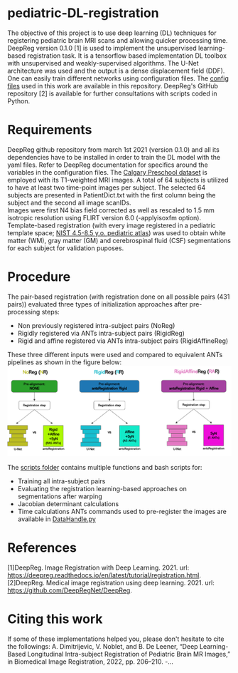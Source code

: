 # pediatric-DL-registration

The objective of this project is to use deep learning (DL) techniques for registering
pediatric brain MRI scans and allowing quicker processing time. 
DeepReg version 0.1.0 [1] is used to implement the unsupervised learning-based registration task. It is a tensorflow based implementation DL toolbox with unsupervised and weakly-supervised algorithms. The U-Net architecture was used and the output is a dense displacement field (DDF). One can easily train different networks using configuration files. The [config files](https://github.com/neuropoly/pediatric-DL-registration/tree/main/config_files) used in this work are available in this repository. DeepReg's GitHub repository [2] is available for further consultations with scripts coded in Python. 

# Requirements

DeepReg github repository from march 1st 2021 (version 0.1.0) and all its dependencies have to be 
installed in order to train the DL model with the yaml files. Refer to DeepReg
documentation for specifics around the variables in the configuration files. 
The [Calgary Preschool dataset](https://osf.io/axz5r/) is employed with its T1-weighted MRI images.
A total of 64 subjects is utilized to have at least two time-point images per
subject. The selected 64 subjects are presented in PatientDict.txt with the first 
column being the subject and the second all image scanIDs. <br />
Images were first N4 bias field corrected as well as rescaled to 1.5 mm isotropic resolution using FLIRT version 6.0 (-applyisoxfm option).
Template-based registration (with every image registered in a pediatric template space; [NIST 4.5-8.5 y.o. pediatric atlas](http://nist.mni.mcgill.ca/pediatric-atlases-4-5-18-5y/)) was used to obtain white matter (WM), gray matter (GM) and cerebrospinal fluid (CSF) segmentations for each subject for validation puposes. 

# Procedure

The pair-based registration (with registration done on all possible pairs (431 pairs)) evaluated three types of initialization approaches after pre-processing steps:

* Non previously registered intra-subject pairs (NoReg)
* Rigidly registered via ANTs intra-subject pairs (RigidReg)
* Rigid and affine registered via ANTs intra-subject pairs (RigidAffineReg)

These three different inputs were used and compared to equivalent ANTs pipelines as shown in the figure below:
![](/images/scheme.png "Scheme of all three initialization approaches used")

The [scripts folder](https://github.com/neuropoly/pediatric-DL-registration/tree/main/scripts) contains multiple functions and bash scripts for: <br /> 
* Training all intra-subject pairs
* Evaluating the registration learning-based approaches on segmentations after warping
* Jacobian determinant calculations
* Time calculations
ANTs commands used to pre-register the images are available in [DataHandle.py](https://github.com/neuropoly/pediatric-DL-registration/blob/main/scripts/DataHandle.py)

# References

[1]DeepReg. Image Registration with Deep Learning. 2021. url: https://deepreg.readthedocs.io/en/latest/tutorial/registration.html. <br />
[2]DeepReg. Medical image registration using deep learning. 2021. url: https://github.com/DeepRegNet/DeepReg.

# Citing this work
If some of these implementations helped you, please don't hesitate to cite the followings:
A. Dimitrijevic, V. Noblet, and B. De Leener, “Deep Learning-Based Longitudinal Intra-subject Registration of Pediatric Brain MR Images,” in Biomedical Image Registration, 2022, pp. 206–210.
-...

